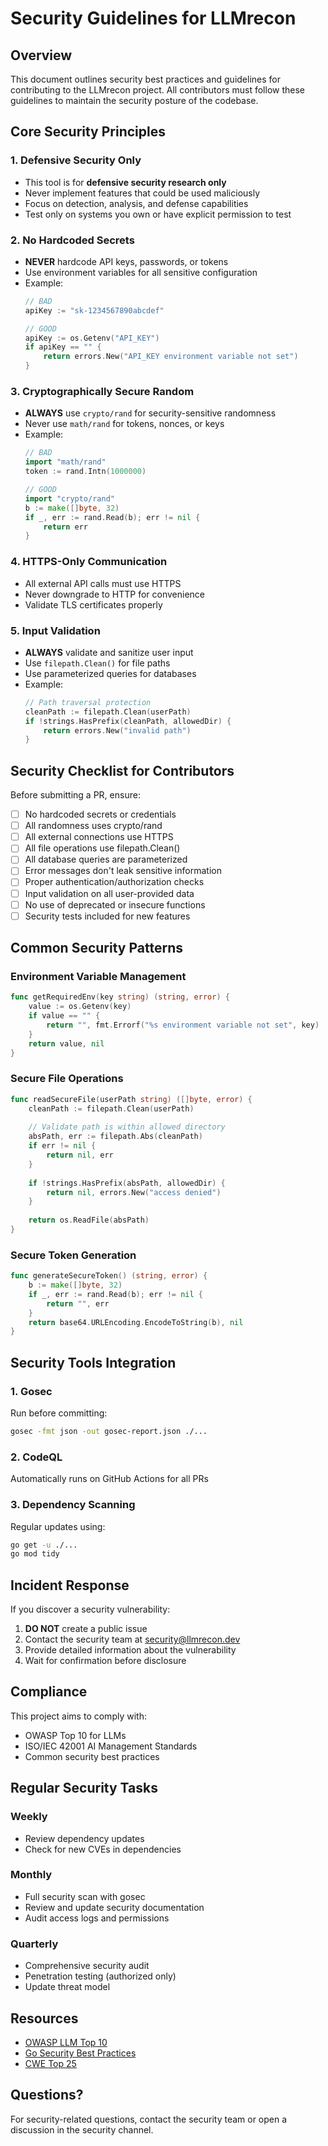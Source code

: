 # Security Guidelines for LLMrecon

## Overview

This document outlines security best practices and guidelines for contributing to the LLMrecon project. All contributors must follow these guidelines to maintain the security posture of the codebase.

## Core Security Principles

### 1. Defensive Security Only
- This tool is for **defensive security research only**
- Never implement features that could be used maliciously
- Focus on detection, analysis, and defense capabilities
- Test only on systems you own or have explicit permission to test

### 2. No Hardcoded Secrets
- **NEVER** hardcode API keys, passwords, or tokens
- Use environment variables for all sensitive configuration
- Example:
  ```go
  // BAD
  apiKey := "sk-1234567890abcdef"
  
  // GOOD
  apiKey := os.Getenv("API_KEY")
  if apiKey == "" {
      return errors.New("API_KEY environment variable not set")
  }
  ```

### 3. Cryptographically Secure Random
- **ALWAYS** use `crypto/rand` for security-sensitive randomness
- Never use `math/rand` for tokens, nonces, or keys
- Example:
  ```go
  // BAD
  import "math/rand"
  token := rand.Intn(1000000)
  
  // GOOD
  import "crypto/rand"
  b := make([]byte, 32)
  if _, err := rand.Read(b); err != nil {
      return err
  }
  ```

### 4. HTTPS-Only Communication
- All external API calls must use HTTPS
- Never downgrade to HTTP for convenience
- Validate TLS certificates properly

### 5. Input Validation
- **ALWAYS** validate and sanitize user input
- Use `filepath.Clean()` for file paths
- Use parameterized queries for databases
- Example:
  ```go
  // Path traversal protection
  cleanPath := filepath.Clean(userPath)
  if !strings.HasPrefix(cleanPath, allowedDir) {
      return errors.New("invalid path")
  }
  ```

## Security Checklist for Contributors

Before submitting a PR, ensure:

- [ ] No hardcoded secrets or credentials
- [ ] All randomness uses crypto/rand
- [ ] All external connections use HTTPS
- [ ] All file operations use filepath.Clean()
- [ ] All database queries are parameterized
- [ ] Error messages don't leak sensitive information
- [ ] Proper authentication/authorization checks
- [ ] Input validation on all user-provided data
- [ ] No use of deprecated or insecure functions
- [ ] Security tests included for new features

## Common Security Patterns

### Environment Variable Management
```go
func getRequiredEnv(key string) (string, error) {
    value := os.Getenv(key)
    if value == "" {
        return "", fmt.Errorf("%s environment variable not set", key)
    }
    return value, nil
}
```

### Secure File Operations
```go
func readSecureFile(userPath string) ([]byte, error) {
    cleanPath := filepath.Clean(userPath)
    
    // Validate path is within allowed directory
    absPath, err := filepath.Abs(cleanPath)
    if err != nil {
        return nil, err
    }
    
    if !strings.HasPrefix(absPath, allowedDir) {
        return nil, errors.New("access denied")
    }
    
    return os.ReadFile(absPath)
}
```

### Secure Token Generation
```go
func generateSecureToken() (string, error) {
    b := make([]byte, 32)
    if _, err := rand.Read(b); err != nil {
        return "", err
    }
    return base64.URLEncoding.EncodeToString(b), nil
}
```

## Security Tools Integration

### 1. Gosec
Run before committing:
```bash
gosec -fmt json -out gosec-report.json ./...
```

### 2. CodeQL
Automatically runs on GitHub Actions for all PRs

### 3. Dependency Scanning
Regular updates using:
```bash
go get -u ./...
go mod tidy
```

## Incident Response

If you discover a security vulnerability:

1. **DO NOT** create a public issue
2. Contact the security team at security@llmrecon.dev
3. Provide detailed information about the vulnerability
4. Wait for confirmation before disclosure

## Compliance

This project aims to comply with:
- OWASP Top 10 for LLMs
- ISO/IEC 42001 AI Management Standards
- Common security best practices

## Regular Security Tasks

### Weekly
- Review dependency updates
- Check for new CVEs in dependencies

### Monthly
- Full security scan with gosec
- Review and update security documentation
- Audit access logs and permissions

### Quarterly
- Comprehensive security audit
- Penetration testing (authorized only)
- Update threat model

## Resources

- [OWASP LLM Top 10](https://owasp.org/www-project-top-10-for-large-language-model-applications/)
- [Go Security Best Practices](https://golang.org/doc/security)
- [CWE Top 25](https://cwe.mitre.org/top25/)

## Questions?

For security-related questions, contact the security team or open a discussion in the security channel.